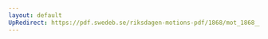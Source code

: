 ```yaml
---
layout: default
UpRedirect: https://pdf.swedeb.se/riksdagen-motions-pdf/1868/mot_1868__ak__00266/mot_1868__ak__00266_002.pdf
---
```

